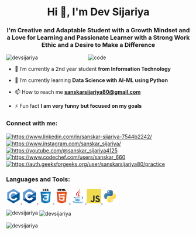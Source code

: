 <h1 align="center">Hi 👋, I'm Dev Sijariya</h1>
<h3 align="center">I'm Creative and Adaptable Student with a Growth Mindset and a Love for Learning and Passionate Learner with a Strong Work Ethic and a Desire to Make a Difference</h3>
<img align="right" alt="code" width="280" src="https://media.giphy.com/media/lP8xu5t2DLGG045H8F/giphy.gif">
<p align="left"> <img src="https://komarev.com/ghpvc/?username=devsijariya&label=Profile%20views&color=0e75b6&style=flat" alt="devsijariya" /> </p>

- 🔭 I’m currently a 2nd year student **from Information Technology**

- 🌱 I’m currently learning **Data Science with AI-ML using Python**

- 📫 How to reach me **sanskarsijariya80@gmail.com**

- ⚡ Fun fact **I am very funny but focused on my goals**

<h3 align="left">Connect with me:</h3>
<p align="left">
<a href="https://www.linkedin.com/in/sanskar-sijariya-7544b2242/" target="blank"><img align="center" src="https://raw.githubusercontent.com/rahuldkjain/github-profile-readme-generator/master/src/images/icons/Social/linked-in-alt.svg" alt="https://www.linkedin.com/in/sanskar-sijariya-7544b2242/" height="30" width="40" /></a>
<a href="https://www.instagram.com/sanskar_sijariya/" target="blank"><img align="center" src="https://raw.githubusercontent.com/rahuldkjain/github-profile-readme-generator/master/src/images/icons/Social/instagram.svg" alt="https://www.instagram.com/sanskar_sijariya/" height="30" width="40" /></a>
<a href="https://youtube.com/@sanskar_sijariya4125" target="blank"><img align="center" src="https://raw.githubusercontent.com/rahuldkjain/github-profile-readme-generator/master/src/images/icons/Social/youtube.svg" alt="https://youtube.com/@sanskar_sijariya4125" height="30" width="40" /></a>
<a href="https://www.codechef.com/users/sanskar_660" target="blank"><img align="center" src="https://cdn.jsdelivr.net/npm/simple-icons@3.1.0/icons/codechef.svg" alt="https://www.codechef.com/users/sanskar_660" height="30" width="40" /></a>
<a href="https://auth.geeksforgeeks.org/user/sanskarsijariya80/practice" target="blank"><img align="center" src="https://raw.githubusercontent.com/rahuldkjain/github-profile-readme-generator/master/src/images/icons/Social/geeks-for-geeks.svg" alt="https://auth.geeksforgeeks.org/user/sanskarsijariya80/practice" height="30" width="40" /></a>
</p>

<h3 align="left">Languages and Tools:</h3>
<p align="left"> <a href="https://www.cprogramming.com/" target="_blank" rel="noreferrer"> <img src="https://raw.githubusercontent.com/devicons/devicon/master/icons/c/c-original.svg" alt="c" width="40" height="40"/> </a> <a href="https://www.w3schools.com/cpp/" target="_blank" rel="noreferrer"> <img src="https://raw.githubusercontent.com/devicons/devicon/master/icons/cplusplus/cplusplus-original.svg" alt="cplusplus" width="40" height="40"/> </a> <a href="https://www.w3schools.com/css/" target="_blank" rel="noreferrer"> <img src="https://raw.githubusercontent.com/devicons/devicon/master/icons/css3/css3-original-wordmark.svg" alt="css3" width="40" height="40"/> </a> <a href="https://www.w3.org/html/" target="_blank" rel="noreferrer"> <img src="https://raw.githubusercontent.com/devicons/devicon/master/icons/html5/html5-original-wordmark.svg" alt="html5" width="40" height="40"/> </a> <a href="https://www.java.com" target="_blank" rel="noreferrer"> <img src="https://raw.githubusercontent.com/devicons/devicon/master/icons/java/java-original.svg" alt="java" width="40" height="40"/> </a> <a href="https://developer.mozilla.org/en-US/docs/Web/JavaScript" target="_blank" rel="noreferrer"> <img src="https://raw.githubusercontent.com/devicons/devicon/master/icons/javascript/javascript-original.svg" alt="javascript" width="40" height="40"/> </a> <a href="https://www.python.org" target="_blank" rel="noreferrer"> <img src="https://raw.githubusercontent.com/devicons/devicon/master/icons/python/python-original.svg" alt="python" width="40" height="40"/> </a> </p>

<p><img align="left" src="https://github-readme-stats.vercel.app/api/top-langs?username=devsijariya&show_icons=true&locale=en&layout=compact" alt="devsijariya" /></p>

<p>&nbsp;<img align="center" src="https://github-readme-stats.vercel.app/api?username=devsijariya&show_icons=true&locale=en" alt="devsijariya" /></p>

<p><img align="center" src="https://github-readme-streak-stats.herokuapp.com/?user=devsijariya&" alt="devsijariya" /></p>
